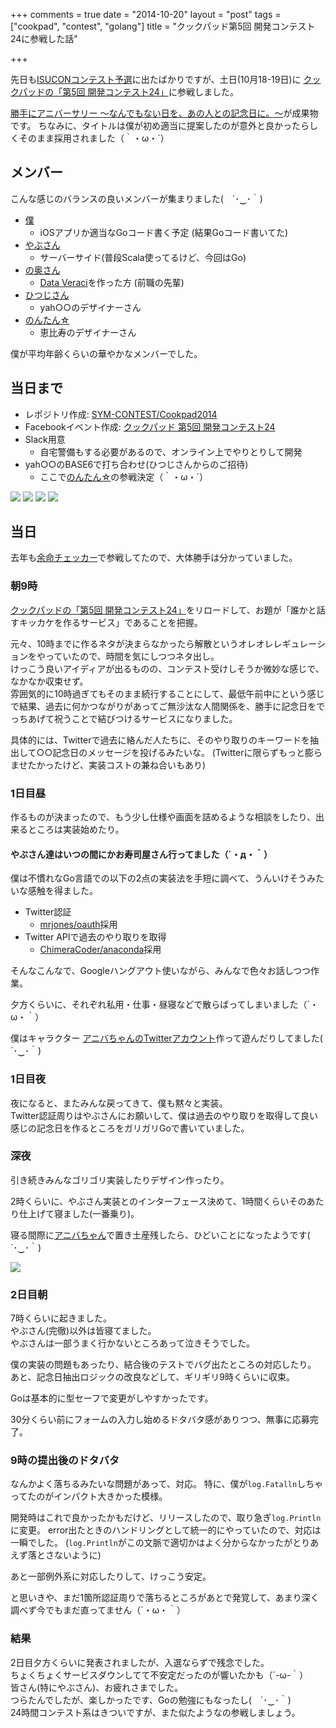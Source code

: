 +++
comments = true
date = "2014-10-20"
layout = "post"
tags = ["cookpad", "contest", "golang"]
title = "クックパッド第5回 開発コンテスト24に参戦した話"

+++

先日も[ISUCONコンテスト予選](http://isucon.net/)に出たばかりですが、土日(10月18-19日)に
[クックパッドの「第5回 開発コンテスト24」](https://info.cookpad.com/24contest_5)に参戦しました。

[勝手にアニバーサリー ～なんでもない日を、あの人との記念日に。～](http://kinen.yabuchin.com/)が成果物です。
ちなみに、タイトルは僕が初め適当に提案したのが意外と良かったらしくそのまま採用されました（｀・ω・´）

## メンバー

こんな感じのバランスの良いメンバーが集まりました(　´･‿･｀)

- [僕](https://www.facebook.com/mono0926)
	- iOSアプリか適当なGoコード書く予定 (結果Goコード書いてた)
- [やぶさん](https://www.facebook.com/yuichi.yabu)
	- サーバーサイド(普段Scala使ってるけど、今回はGo)
- [の奥さん](https://www.facebook.com/sayaka.yabu.7)
	- [Data Veraci](http://www.nssol.nssmc.com/press/2014/20141009_110001.html)を作った方 (前職の先輩)
- [ひつじさん](https://www.facebook.com/3is.sheep)
	- yah○○のデザイナーさん
- [のんたん☆](https://www.facebook.com/nozomi.fuzimoto)
	- 恵比寿のデザイナーさん

僕が平均年齢くらいの華やかなメンバーでした。

## 当日まで

<!-- more -->

- レポジトリ作成: [SYM-CONTEST/Cookpad2014](https://github.com/SYM-CONTEST/Cookpad2014)
- Facebookイベント作成: [クックパッド 第5回 開発コンテスト24](https://www.facebook.com/events/718375174865939/)
- Slack用意
	- 自宅警備もする必要があるので、オンライン上でやりとりして開発
- yah○○のBASE6で打ち合わせ(ひつじさんからのご招待)
	- ここで[のんたん☆](https://www.facebook.com/nozomi.fuzimoto)の参戦決定（｀・ω・´）

![](/images/post/base6_1.jpg)
![](/images/post/base6_2.jpg)
![](/images/post/base6_3.jpg)
![](/images/post/base6_4.jpg)


## 当日

去年も[余命チェッカー](http://about.me/yomei)で参戦してたので、大体勝手は分かっていました。

### 朝9時

[クックパッドの「第5回 開発コンテスト24」](https://info.cookpad.com/24contest_5)をリロードして、お題が「誰かと話すキッカケを作るサービス」であることを把握。

元々、10時までに作るネタが決まらなかったら解散というオレオレレギュレーションをやっていたので、時間を気にしつつネタ出し。  
けっこう良いアイディアが出るものの、コンテスト受けしそうか微妙な感じで、なかなか収束せず。  
雰囲気的に10時過ぎてもそのまま続行することにして、最低午前中にという感じで結果、過去に何かつながりがあってご無沙汰な人間関係を、勝手に記念日をでっちあげて祝うことで結びつけるサービスになりました。

具体的には、Twitterで過去に絡んだ人たちに、そのやり取りのキーワードを抽出して○○記念日のメッセージを投げるみたいな。
(Twitterに限らずもっと膨らませたかったけど、実装コストの兼ね合いもあり)

### 1日目昼

作るものが決まったので、もう少し仕様や画面を詰めるような相談をしたり、出来るところは実装始めたり。
#### やぶさん達はいつの間にかお寿司屋さん行ってました（´・д・｀）

僕は不慣れなGo言語での以下の2点の実装法を手短に調べて、うんいけそうみたいな感触を得ました。

- Twitter認証
	- [mrjones/oauth](https://github.com/mrjones/oauth)採用
- Twitter APIで過去のやり取りを取得
	- [ChimeraCoder/anaconda](https://github.com/ChimeraCoder/anaconda)採用

そんなこんなで、Googleハングアウト使いながら、みんなで色々お話しつつ作業。

夕方くらいに、それぞれ私用・仕事・昼寝などで散らばってしまいました（´・ω・｀）

僕はキャラクター [アニバちゃんのTwitterアカウント](https://twitter.com/kinenn_bi)作って遊んだりしてました(　´･‿･｀)

### 1日目夜

夜になると、またみんな戻ってきて、僕も黙々と実装。  
Twitter認証周りはやぶさんにお願いして、僕は過去のやり取りを取得して良い感じの記念日を作るところをガリガリGoで書いていました。

### 深夜

引き続きみんなゴリゴリ実装したりデザイン作ったり。

2時くらいに、やぶさん実装とのインターフェース決めて、1時間くらいそのあたり仕上げて寝ました(一番乗り)。

寝る間際に[アニバちゃん](https://twitter.com/kinenn_bi)で置き土産残したら、ひどいことになったようです(　´･‿･｀)

![](/images/post/misawa.png)

### 2日目朝

7時くらいに起きました。  
やぶさん(完徹)以外は皆寝てました。  
やぶさんは一部うまく行かないところあって泣きそうでした。

僕の実装の問題もあったり、結合後のテストでバグ出たところの対応したり。  
あと、記念日抽出ロジックの改良などして、ギリギリ9時くらいに収束。

Goは基本的に型セーフで変更がしやすかったです。

30分くらい前にフォームの入力し始めるドタバタ感がありつつ、無事に応募完了。

### 9時の提出後のドタバタ

なんかよく落ちるみたいな問題があって、対応。
特に、僕が`log.Fatalln`しちゃってたのがインパクト大きかった模様。

開発時はこれで良かったかもだけど、リリースしたので、取り急ぎ`log.Println`に変更。
error出たときのハンドリングとして統一的にやっていたので、対応は一瞬でした。
(`log.Println`がこの文脈で適切かはよく分からなかったがとりあえず落とさないように)

あと一部例外系に対応したりして、けっこう安定。

と思いきや、まだ1箇所認証周りで落ちるところがあとで発覚して、あまり深く調べず今でもまだ直ってません（´・ω・｀）

### 結果

2日目夕方くらいに発表されましたが、入選ならずで残念でした。  
ちょくちょくサービスダウンしてて不安定だったのが響いたかも（´-ω-｀）  
皆さん(特にやぶさん)、お疲れさまでした。  
つらたんでしたが、楽しかったです、Goの勉強にもなったし(　´･‿･｀)  
24時間コンテスト系はきついですが、また似たようなの参戦しましょう。
